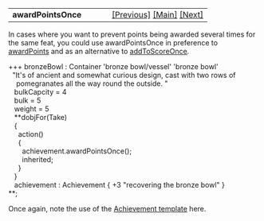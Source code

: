 ---
---
<table width="100%" data-border="0" data-cellspacing="0"
data-cellpadding="3" data-bgcolor="#C0C0C0">
<colgroup>
<col style="width: 50%" />
<col style="width: 50%" />
</colgroup>
<tbody>
<tr>
<td style="text-align: left;"><strong>awardPointsOnce<br />
</strong></td>
<td style="text-align: right;"><a href="awardpoints.html">[Previous]</a>
<a href="generalintroduction.html">[Main]</a> <a
href="scoreranktable.html">[Next]</a></td>
</tr>
</tbody>
</table>

  
In cases where you want to prevent points being awarded several times
for the same feat, you could use awardPointsOnce in preference to
[awardPoints](awardpoints.html) and as an alternative to
[addToScoreOnce](achievement.html).  
  
+++ bronzeBowl : Container 'bronze bowl/vessel' 'bronze bowl'   
  "It's of ancient and somewhat curious design, cast with two rows of  
    pomegranates all the way round the outside. "  
   bulkCapcity = 4  
   bulk = 5  
   weight = 5   
   **dobjFor(Take)  
   {  
     action()  
     {  
       achievement.awardPointsOnce();  
       inherited;  
     }  
   }  
   achievement : Achievement { +3 "recovering the bronze bowl" }  
**;  
  
Once again, note the use of the [Achievement
template](achievementtemplate.html) here.  

